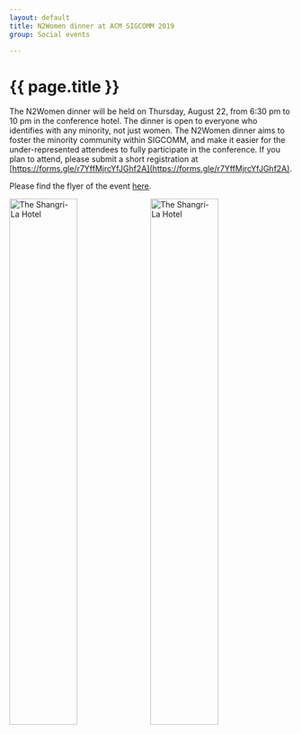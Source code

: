 ```yaml
---
layout: default
title: N2Women dinner at ACM SIGCOMM 2019
group: Social events

---
```




# {{ page.title }}
The N2Women dinner will be held on Thursday, August 22, from 6:30 pm to 10 pm in the conference hotel. The dinner is open to everyone who identifies with any minority, not just women. The N2Women dinner aims to foster the minority community within SIGCOMM, and make it easier for the under-represented attendees to fully participate in the conference. If you plan to attend, please submit a short registration at [https://forms.gle/r7YffMjrcYfJGhf2A](https://forms.gle/r7YffMjrcYfJGhf2A). <br />

Please find the flyer of the event <a href='{{site.baseurl}}/files/n2women/flyer_sigcomm.pdf' target="_blank">here</a>.

<div class="imagetext">
    <img src="{{ site.baseurl }}/images/venue/venue1_1.jpg" style="width:49%;"  alt="The Shangri-La Hotel" />
   <img src="{{ site.baseurl }}/images/venue/venue2_2.jpg" style="width:49%;"  alt="The Shangri-La Hotel" />
</div>
